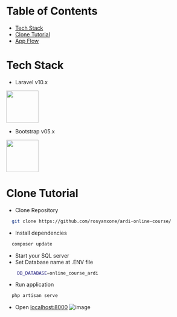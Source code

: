 # Table of Contents
- [Tech Stack](#tech-stack)
- [Clone Tutorial](#clone-tutorial)
- [App Flow](#app-flow)
# Tech Stack
- Laravel v10.x
<img src="https://github.com/rosyanxone/ardi-online-course/assets/73805258/bb5d3fe0-fab2-40ab-8427-ace0e54ee1cd" width="85">

- Bootstrap v05.x
<img src="https://github.com/rosyanxone/ardi-online-course/assets/73805258/e6f9f69a-8c18-4998-b75b-c0efa8a1b08b" width="85">

# Clone Tutorial
- Clone Repository
```bash
  git clone https://github.com/rosyanxone/ardi-online-course/
```
- Install dependencies
```bash
  composer update
```
- Start your SQL server
- Set Database name at .ENV file
```bash
    DB_DATABASE=online_course_ardi
```
- Run application
```bash
  php artisan serve
```
- Open [localhost:8000](http://127.0.0.1:8000/)
![image](https://github.com/rosyanxone/ardi-online-course/assets/73805258/6c1f0865-64c3-4608-850d-e637e774b433)
